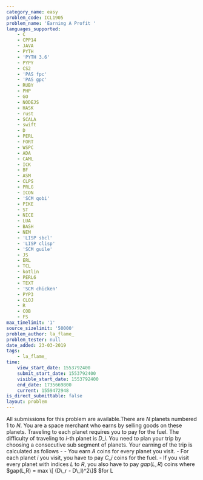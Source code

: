 ```yaml
---
category_name: easy
problem_code: ICL1905
problem_name: 'Earning A Profit '
languages_supported:
    - C
    - CPP14
    - JAVA
    - PYTH
    - 'PYTH 3.6'
    - PYPY
    - CS2
    - 'PAS fpc'
    - 'PAS gpc'
    - RUBY
    - PHP
    - GO
    - NODEJS
    - HASK
    - rust
    - SCALA
    - swift
    - D
    - PERL
    - FORT
    - WSPC
    - ADA
    - CAML
    - ICK
    - BF
    - ASM
    - CLPS
    - PRLG
    - ICON
    - 'SCM qobi'
    - PIKE
    - ST
    - NICE
    - LUA
    - BASH
    - NEM
    - 'LISP sbcl'
    - 'LISP clisp'
    - 'SCM guile'
    - JS
    - ERL
    - TCL
    - kotlin
    - PERL6
    - TEXT
    - 'SCM chicken'
    - PYP3
    - CLOJ
    - R
    - COB
    - FS
max_timelimit: '1'
source_sizelimit: '50000'
problem_author: la_flame_
problem_tester: null
date_added: 23-03-2019
tags:
    - la_flame_
time:
    view_start_date: 1553792400
    submit_start_date: 1553792400
    visible_start_date: 1553792400
    end_date: 1735669800
    current: 1559472948
is_direct_submittable: false
layout: problem
---
```

All submissions for this problem are available.There are $N$ planets numbered $1$ to $N$. You are a space merchant who earns by selling goods on these planets. Traveling to each planet requires you to pay for the fuel. The difficulty of traveling to $i$-th planet is $D\_i$. You need to plan your trip by choosing a consecutive sub segment of planets. Your earning of the trip is calculated as follows - - You earn $A$ coins for every planet you visit. - For each planet $i$ you visit, you have to pay $C\_i$ coins for the fuel. - If you visit every planet with indices $L$ to $R$, you also have to pay $gap(L,R)$ coins where $gap(L,R) = max \[ (D\_r - D\_l)^2\]$ $for L
